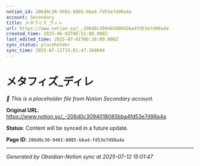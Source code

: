 ```yaml
---
notion_id: 206d0c30-9401-8085-bba4-fd53e7d98a4a
account: Secondary
title: メタフィズ_ディレ
url: https://www.notion.so/_-206d0c3094018085bba4fd53e7d98a4a
created_time: 2025-06-02T06:51:00.000Z
last_edited_time: 2025-07-01T06:38:00.000Z
sync_status: placeholder
sync_time: 2025-07-12T15:01:47.360044
---
```


# メタフィズ_ディレ

*🔄 This is a placeholder file from Notion Secondary account.*

**Original URL**: https://www.notion.so/_-206d0c3094018085bba4fd53e7d98a4a

**Status**: Content will be synced in a future update.

**Page ID**: `206d0c30-9401-8085-bba4-fd53e7d98a4a`

---

*Generated by Obsidian-Notion sync at 2025-07-12 15:01:47*
